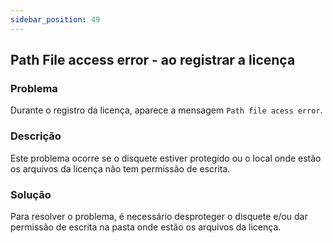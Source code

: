 ```yaml
---
sidebar_position: 49
---
```


## Path File access error - ao registrar a licença

### Problema

Durante o registro da licença, aparece a mensagem `Path file acess
error`.

### Descrição

Este problema ocorre se o disquete estiver protegido ou o local onde
estão os arquivos da licença não tem permissão de escrita.

### Solução

Para resolver o problema, é necessário desproteger o disquete e/ou
dar permissão de escrita na pasta onde estão os arquivos da licença.